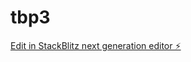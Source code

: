 # tbp3

[Edit in StackBlitz next generation editor ⚡️](https://stackblitz.com/~/github.com/jputnam61/tbp3)